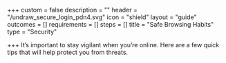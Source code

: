 +++
custom = false
description = ""
header = "/undraw_secure_login_pdn4.svg"
icon = "shield"
layout = "guide"
outcomes = []
requirements = []
steps = []
title = "Safe Browsing Habits"
type = "Security"

+++
It’s important to stay vigilant when you’re online. Here are a few quick tips that will help protect you from threats.